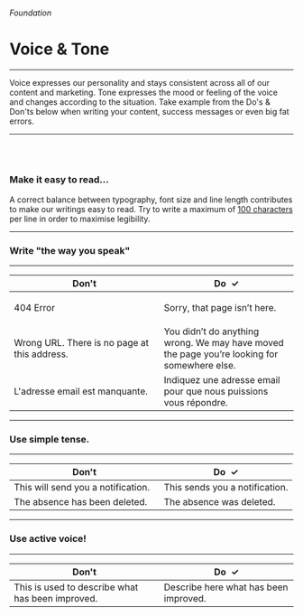 <h6 class="is-uppercase has-text-grey has-text-weight-medium is-size-6 is-size-7-mobile">Foundation</h6>
<h1 class="title is-family-secondary is-size-2-mobile">Voice & Tone</h1>
<hr class="is-visible is-size-3">
<p class="subtitle is-size-4-tablet is-family-secondary">
    <span class="has-text-weight-semibold">Voice</span> expresses our personality and stays consistent across all of our content and marketing. <span class="has-text-weight-semibold">Tone</span> expresses the mood or feeling of the voice and changes according to the situation.
    Take example from the Do's & Don'ts below when writing your content, success messages or even big fat errors.
</p>
<hr class="is-visible is-size-3"><br><br>

<h3 class="title"><strong>Make it easy to read...</strong></h3>

A correct balance between typography, font size and line length contributes to make our writings easy to read. 
Try to write a maximum of <u class="has-text-weight-semibold">100 characters</u> per line in order to maximise legibility.

<hr class="is-size-1 is-visible">


<h3 class="title"><strong>Write "the way you speak"</strong></h3>
<hr class="is-size-7">
<div class="table-container">
    <table class="table is-fullwidth">
        <thead>
            <tr>
                <th style="width: 250px;"><span class="has-text-danger">Don't</th>
                <th><span class="has-text-success has-text-weight-bolder">Do &nbsp;✓</span></th>
            </tr>
        </thead>
        <tbody class="is-family-secondary">
            <tr>
                <td class="subtitle has-text-grey">404 Error</td>
                <td class="subtitle"><p>Sorry, that page isn’t here.</p></td>
            </tr>
            <tr>
                <td class="subtitle has-text-grey">Wrong URL. There is no page at this address.</td>
                <td class="subtitle">You didn’t do anything wrong. We may have moved the page you’re looking for somewhere else.</td>
            </tr>
            <tr>
                <td class="subtitle has-text-grey">L'adresse email est manquante.</td>
                <td class="subtitle">Indiquez une adresse email pour que nous puissions vous répondre.</td>
            </tr>
        </tbody>
    </table>
</div>

<hr class="is-size-1 is-visible">

<h3 class="title"><strong>Use simple tense.</strong></h3>
<hr class="is-size-7">
<div class="table-container">
    <table class="table is-fullwidth">
        <thead>
            <tr>
                <th style="width: 250px;"><span class="has-text-danger">Don't</th>
                <th><span class="has-text-success has-text-weight-bolder">Do &nbsp;✓</span></th>
            </tr>
        </thead>
        <tbody class="is-family-secondary">
            <tr>
                <td class="subtitle has-text-grey">This will send you a notification.</td>
                <td class="subtitle">This sends you a notification.</td>
            </tr>
            <tr>
                <td class="subtitle has-text-grey">The absence has been deleted.</td>
                <td class="subtitle">The absence was deleted.</td>
            </tr>
        </tbody>
    </table>
</div>

<hr class="is-size-1 is-visible">

<h3 class="title"><strong>Use active voice!</strong></h3>
<hr class="is-size-7">
<div class="table-container">
    <table class="table is-fullwidth">
        <thead>
            <tr>
                <th style="width: 250px;"><span class="has-text-danger">Don't</th>
                <th><span class="has-text-success has-text-weight-bolder">Do &nbsp;✓</span></th>
            </tr>
        </thead>
        <tbody class="is-family-secondary">
            <tr>
            <td class="subtitle has-text-grey">This is used to describe what has been improved.</td>
            <td class="subtitle">Describe here what has been improved.</td>
            </tr>
        </tbody>
    </table>
</div>